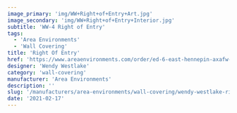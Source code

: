 ```yaml
---
image_primary: 'img/WW+Right+of+Entry+Art.jpg'
image_secondary: 'img/WW+Right+of+Entry+Interior.jpg'
subtitle: 'WW-4 Right of Entry'
tags:
  - 'Area Environments'
  - 'Wall Covering'
title: 'Right Of Entry'
href: 'https://www.areaenvironments.com/order/ed-6-east-hennepin-axafw-w3l9w-ewf9t-ya7as'
designer: 'Wendy Westlake'
category: 'wall-covering'
manufacturer: 'Area Environments'
description: ''
slug: '/manufacturers/area-environments/wall-covering/wendy-westlake-right-of-entry'
date: '2021-02-17'
---
```

